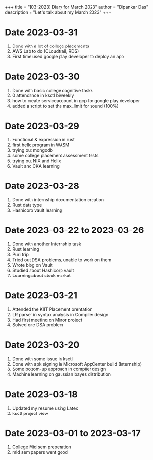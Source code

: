 +++
title = "[03-2023] Diary for March 2023"
author = "Dipankar Das"
description = "Let's talk about my March 2023"
+++

# Date 2023-03-31
1. Done with a lot of college placements
2. AWS Lab to do (CLoudtrail, RDS)
3. First time used google play developer to deploy an app

# Date 2023-03-30
1. Done with basic college cognitive tasks
2. 0 attendance in ksctl biweekly
3. how to create serviceaccount  in gcp for google play developer
4. added a script to set the max_limit for sound (100%)

# Date 2023-03-29
1. Functional & expression in rust
2. first hello program in WASM
3. trying out mongodb
4. some college placement assessment tests
5. trying out NIX and Helix
6. Vault and CKA learning

# Date 2023-03-28
1. Done with internship documentation creation
2. Rust data type
3. Hashicorp vault learning


# Date 2023-03-22 to 2023-03-26
1. Done with another Internship task
2. Rust learning
3. Puri trip
4. Tried out DSA problems, unable to work on them
5. Wrote blog on Vault
6. Studied about Hashicorp vault
7. Learning about stock market

# Date 2023-03-21
1. Attended the KIIT Placement orentation
2. LR parser in syntax analysis in Compiler design
3. Had first meeting on Minor project
4. Solved one DSA problem

# Date 2023-03-20
1. Done with some issue in ksctl
2. Done with apk signing in Microsoft AppCenter build (Internship)
3. Some bottom-up approach in compiler design
4. Machine learning on gaussian bayes distribution

# Date 2023-03-18
1. Updated my resume using Latex
2. ksctl project view

# Date 2023-03-01 to 2023-03-17
1. College Mid sem preperation
2. mid sem papers went good
